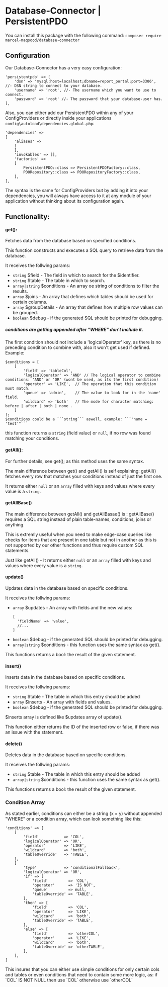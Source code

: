 # Database-Connector | PersistentPDO

You can install this package with the following command:
```composer require marcel-maqsood/database-connector```

## Configuration
Our Database-Connector has a very easy configuration:
```
'persistentpdo' => [
    'dsn' => 'mysql:host=localhost;dbname=report_portal;port=3306', //- DSN string to connect to your database.
    'username' => 'root', //- The username which you want to use to connect.
    'password' => 'root' //- The password that your database-user has.
],
```

Also, you can either add our PersistentPDO within any of your ConfigProviders or directly inside your applications ```config\autoload\dependencies.global.php```:
```
'dependencies' => 
[
    'aliases' => 
    [
    ],
    'invokables' => [],
    'factories' => 
    [
        PersistentPDO::class => PersistentPDOFactory::class,
        PDORepository::class => PDORepositoryFactory::class,
    ],
],
```
The syntax is the same for ConfigProviders but by adding it into your dependencies, you will always have access to it at any module of your application without thinking about its configuration again.


## Functionality: ##



#### get(): ####

Fetches data from the database based on specified conditions.

This function constructs and executes a SQL query to retrieve data from the database.

It receives the follwing params:

* ```string``` $field - The field in which to search for the $identifier.
* ```string``` $table - The table in which to search.
* ```array|string``` $conditions - An array oe string of conditions to filter the results.
* ```array``` $joins - An array that defines which tables should be used for certain columns.
* ```array``` $groupDetails - An array that defines how multiple row values can be grouped.
* ```boolean``` $debug - if the generated SQL should be printed for debugging.


##### conditions are getting appended after "WHERE" don't include it. #####

The first condition should not include a 'logicalOperator' key, as there is no preceding condition to combine with, also it won't get used if defined.
Example:
```
$conditions = [
    [
        'field' => 'tableCol',
        'logicalOperator' => 'AND' // The logical operator to combine conditions: 'AND' or 'OR' (wont be used, as its the first condition)
        'operator' => 'LIKE',  // The operation that this condition must match.
        'queue' => 'admin',    // The value to look for in the 'name' field.
        'wildcard' => 'both'   // The mode for character matching: before | after | both | none .
    ]
];
$conditions could be a ```string``` aswell, example: ```"name = 'test'"```
```
this function returns a ```string``` (field value) or ```null```, if no row was found matching your conditions.



#### getAll(): ####

For further details, see get(); as this method uses the same syntax.

The main difference between get() and getAll() is self explaining: getAll() fetches every row that matches your conditions instead of just the first one.

It returns either ```null``` or an ```array``` filled with keys and values where every value is a ```string```.



#### getAllBase() ####
The main difference between getAll() and getAllBasae() is : getAllBase() requires a SQL string instead of plain table-names, conditions, joins or anything.

This is extremly useful when you need to make edge-case queries like checks for items that are present in one table but not in another as this is not supported by our other functions and thus require custom SQL statements.

Just like getAll() - It returns either ```null``` or an ```array``` filled with keys and values where every value is a ```string```.



#### update() ####

Updates data in the database based on specific conditions.

It receives the follwing params:
* ```array``` $updates - An array with fields and the new values:
  ```
  [
    'fieldName' => 'value',
    //...
  ]
  ```
* ```boolean``` $debug - if the generated SQL should be printed for debugging.
* ```array|string``` $conditions - this function uses the same syntax as get().

This functions returns a bool: the result of the given statement.


#### insert() ####
Inserts data in the database based on specific conditions.

It receives the follwing params:

* ```string``` $table - The table in which this entry should be added
* ```array``` $inserts - An array with fields and values.
* ```boolean``` $debug - if the generated SQL should be printed for debugging.

$inserts array is defined like $updates array of update().

This function either returns the ID of the inserted row or false, if there was an issue with the statement.



#### delete() ####
    
Deletes data in the database based on specific conditions.

It receives the follwing params:
* ```string``` $table - The table in which this entry should be added
* ```array|string``` $conditions - this function uses the same syntax as get().

This functions returns a bool: the result of the given statement.



### Condition Array ###
As stated earlier, conditions can either be a string (x = y) without appended "WHERE" or a condition array, which can look something like this:
```
'conditions' => [
    [
        'field'           => 'COL',
        'logicalOperator' => 'OR',
        'operator'        => 'LIKE',
        'wildcard'        => 'both',
        'tableOverride'   => 'TABLE',
    ],
    [
        'type'            => 'conditionalFallback',
        'logicalOperator' => 'OR',
        'if' => [
            'field'         => 'COL',
            'operator'      => 'IS NOT',
            'queue'         => null,
            'tableOverride' => 'TABLE',
        ],
        'then' => [
            'field'         => 'COL',
            'operator'      => 'LIKE',
            'wildcard'      => 'both',
            'tableOverride' => 'TABLE',
        ],
        'else' => [
            'field'         => 'otherCOL',
            'operator'      => 'LIKE',
            'wildcard'      => 'both',
            'tableOverride' => 'otherTABLE',
        ],
    ],
]
```

This insures that you can either use simple conditions for only certain cols and tables or even conditions that need to contain some more logic, as: if ´COL´ IS NOT NULL then use ´COL´ otherwise use ´otherCOL´

